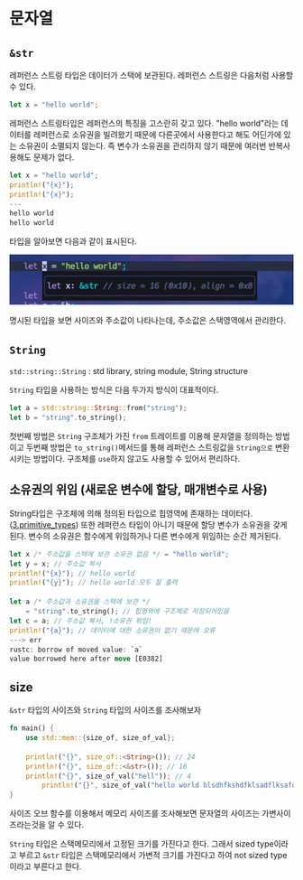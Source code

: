 # 문자열

## `&str`
레퍼런스 스트링 타입은 데이터가 스택에 보관된다.
레퍼런스 스트링은 다음처럼 사용할 수 있다.

```rust
let x = "hello world";
```

레퍼런스 스트링타입은 레퍼런스의 특징을 고스란히 갖고 있다.
"hello world"라는 데이터를 레퍼런스로 소유권을 빌려왔기 때문에 다른곳에서 사용한다고 해도 어딘가에 있는 소유권이 소멸되지 않는다. 즉 변수가 소유권을 관리하지 않기 때문에 여러번 반복사용해도 문제가 없다. 

```rust
let x = "hello world";
println!("{x}");
println!("{x}");
---
hello world
hello world
```

타입을 알아보면 다음과 같이 표시된다.

![레퍼런스 스트링](./Pasted%20image%2020230720185143.png)

명시된 타입을 보면 사이즈와 주소값이 나타나는데, 주소값은 스택영역에서 관리한다.

## `String`
`std::string::String` : std library, string module, String structure

`String` 타입을 사용하는 방식은 다음 두가지 방식이 대표적이다.

```rust
let a = std::string::String::from("string");
let b = "string".to_string();
```

첫번째 방법은 `String` 구조체가 가진 `from` 트레이트를 이용해 문자열을 정의하는 방법이고 두번째 방법은 `to_string()`메서드를 통해 레퍼런스 스트링값을 `String으로` 변환시키는 방법이다. 구조체를 `use`하지 않고도 사용할 수 있어서 편리하다.

## 소유권의 위임 (새로운 변수에 할당, 매개변수로 사용)

String타입은 구조체에 의해 정의된 타입으로 힙영역에 존재하는 데이터다. ([3.primitive_types](3.primitive_types.md)) 또한 레퍼런스 타입이 아니기 때문에 할당 변수가 소유권을 갖게 된다. 변수의 소유권은 함수에게 위임하거나 다른 변수에게 위임하는 순간 제거된다.

```rust
let x /* 주소값을 스택에 보관 소유권 없음 */ = "hello world";
let y = x; // 주소값 복사
println!("{x}"); // hello world
println!("{y}"); // hello world 모두 잘 출력

let a /* 주소값과 소유권을 스택에 보관 */ 
	= "string".to_string(); // 힙영역에 구조체로 저장되어있음
let c = a; // 주소값 복사, !소유권 위임!
println!("{a}"); // 데이터에 대한 소유권이 없기 때문에 오류
---> err
rustc: borrow of moved value: `a`
value borrowed here after move [E0382]
```

## size

`&str` 타입의 사이즈와 `String` 타입의 사이즈를 조사해보자

```rust
fn main() {
    use std::mem::{size_of, size_of_val};

    println!("{}", size_of::<String>()); // 24
    println!("{}", size_of::<&str>()); // 16
    println!("{}", size_of_val("hell")); // 4
		println!("{}", size_of_val("hello world hlsdhfkshdfklsadflksafdkhklhaksfdklklhaksdfkalsdhfklha")); // 64
}
```

사이즈 오브 함수를 이용해서 메모리 사이즈를 조사해보면 문자열의 사이즈는 가변사이즈라는것을 알 수 있다.

`String` 타입은 스택메모리에서 고정된 크기를 가진다고 한다. 그래서 sized type이라고 부르고 
`&str` 타입은 스택메모리에서 가변적 크기를 가진다고 하여 not sized type이라고 부른다고 한다.





